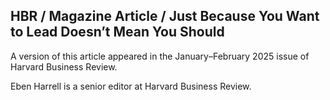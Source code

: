 ## HBR / Magazine Article / Just Because You Want to Lead Doesn’t Mean You Should

A version of this article appeared in the January–February 2025 issue of Harvard Business Review.

Eben Harrell is a senior editor at Harvard Business Review.